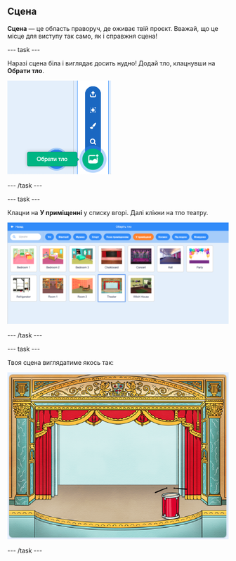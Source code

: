 ## Сцена

**Сцена** — це область праворуч, де оживає твій проєкт. Вважай, що це місце для виступу так само, як і справжня сцена!

\--- task \---

Наразі сцена біла і виглядає досить нудно! Додай тло, клацнувши на **Обрати тло**.

![знімок екрана](images/band-stage-choose.png)

\--- /task \---

\--- task \---

Клацни на **У приміщенні** у списку вгорі. Далі клікни на тло театру.

![знімок екрана](images/band-backdrop.png)

\--- /task \---

\--- task \---

Твоя сцена виглядатиме якось так:

![знімок екрана](images/band-stage.png)

\--- /task \---